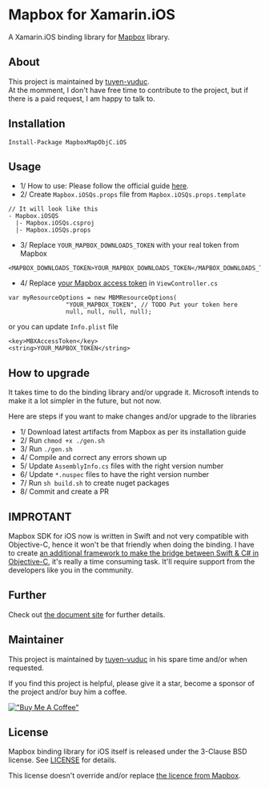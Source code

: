 # Mapbox for Xamarin.iOS
A Xamarin.iOS binding library for [Mapbox](https://www.mapbox.com/ios-sdk/) library.

## About
This project is maintained by [tuyen-vuduc](https://github.com/tuyen-vuduc).<br> 
At the momment, I don't have free time to contribute to the project, but if there is a paid request, I am happy to talk to.

## Installation

```
Install-Package MapboxMapObjC.iOS
```

## Usage

- 1/ How to use: Please follow the official guide [here](https://www.mapbox.com/ios-sdk/).
- 2/ Create `Mapbox.iOSQs.props` file from `Mapbox.iOSQs.props.template`
```
// It will look like this
- Mapbox.iOSQS
  |- Mapbox.iOSQs.csproj
  |- Mapbox.iOSQs.props
```
- 3/ Replace `YOUR_MAPBOX_DOWNLOADS_TOKEN` with your real token from Mapbox
```
<MAPBOX_DOWNLOADS_TOKEN>YOUR_MAPBOX_DOWNLOADS_TOKEN</MAPBOX_DOWNLOADS_TOKEN>
```

- 4/ Replace [your Mapbox access token](https://account.mapbox.com/) in `ViewController.cs`
```
var myResourceOptions = new MBMResourceOptions(
                "YOUR_MAPBOX_TOKEN", // TODO Put your token here
                null, null, null, null);
```
or you can update `Info.plist` file
```
<key>MBXAccessToken</key>
<string>YOUR_MAPBOX_TOKEN</string>
```

## How to upgrade
It takes time to do the binding library and/or upgrade it. Microsoft intends to make it a lot simpler in the future, but not now.

Here are steps if you want to make changes and/or upgrade to the libraries

- 1/ Download latest artifacts from Mapbox as per its installation guide
- 2/ Run `chmod +x ./gen.sh`
- 3/ Run `./gen.sh`
- 4/ Compile and correct any errors shown up
- 5/ Update `AssemblyInfo.cs` files with the right version number
- 6/ Update `*.nuspec` files to have the right version number
- 7/ Run `sh build.sh` to create nuget packages
- 8/ Commit and create a PR

## IMPROTANT
Mapbox SDK for iOS now is written in Swift and not very compatible with Objective-C, hence it won't be that friendly when doing the binding.
I have to create [an additional framework to make the bridge between Swift & C# in Objective-C](https://github.com/tuyen-vuduc/mapbox-ios-objective-c), it's really a time consuming task.
It'll require support from the developers like you in the community.

## Further
Check out [the document site](https://mapbox.tuyen-vuduc.tech) for further details.

## Maintainer
This project is maintained by [tuyen-vuduc](https://github.com/tuyen-vuduc) in his spare time and/or when requested.<br>

If you find this project is helpful, please give it a star, become a sponsor of the project and/or buy him a coffee.

[!["Buy Me A Coffee"](https://www.buymeacoffee.com/assets/img/custom_images/orange_img.png)](https://www.buymeacoffee.com/tuyen.vuduc)

## License

Mapbox binding library for iOS itself is released under the 3-Clause BSD license.
See [LICENSE](./LICENSE) for details.

This license doesn't override and/or replace [the licence from Mapbox](./artifacts/LICENSE.md).